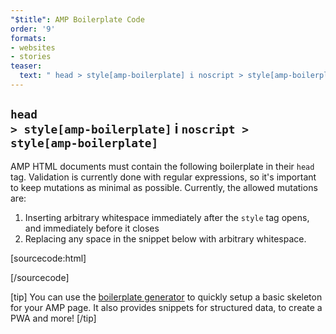 ```yaml
---
"$title": AMP Boilerplate Code
order: '9'
formats:
- websites
- stories
teaser:
  text: " head > style[amp-boilerplate] i noscript > style[amp-boilerplate]"
---
```


<!--
This file is imported from https://github.com/ampproject/amphtml/blob/master/spec/amp-boilerplate.md.
Please do not change this file.
If you have found a bug or an issue please
have a look and request a pull request there.
-->

<!---
Copyright 2015 The AMP HTML Authors. All Rights Reserved.

Licensed under the Apache License, Version 2.0 (the "License");
you may not use this file except in compliance with the License.
You may obtain a copy of the License at

      http://www.apache.org/licenses/LICENSE-2.0

Unless required by applicable law or agreed to in writing, software
distributed under the License is distributed on an "AS-IS" BASIS,
WITHOUT WARRANTIES OR CONDITIONS OF ANY KIND, either express or implied.
See the License for the specific language governing permissions and
limitations under the License.
-->

## <code>head > style[amp-boilerplate]</code> i <code>noscript > style[amp-boilerplate]</code>

AMP HTML documents must contain the following boilerplate in their `head` tag. Validation is currently done with regular expressions, so it's important to keep mutations as minimal as possible. Currently, the allowed mutations are:

1. Inserting arbitrary whitespace immediately after the `style` tag opens, and immediately before it closes
2. Replacing any space in the snippet below with arbitrary whitespace.

<!-- prettier-ignore-start -->

[sourcecode:html]
<style amp-boilerplate>body{-webkit-animation:-amp-start 8s steps(1,end) 0s 1 normal both;-moz-animation:-amp-start 8s steps(1,end) 0s 1 normal both;-ms-animation:-amp-start 8s steps(1,end) 0s 1 normal both;animation:-amp-start 8s steps(1,end) 0s 1 normal both}@-webkit-keyframes -amp-start{from{visibility:hidden}to{visibility:visible}}@-moz-keyframes -amp-start{from{visibility:hidden}to{visibility:visible}}@-ms-keyframes -amp-start{from{visibility:hidden}to{visibility:visible}}@-o-keyframes -amp-start{from{visibility:hidden}to{visibility:visible}}@keyframes -amp-start{from{visibility:hidden}to{visibility:visible}}</style><noscript><style amp-boilerplate>body{-webkit-animation:none;-moz-animation:none;-ms-animation:none;animation:none}</style></noscript>
[/sourcecode]

<!-- prettier-ignore-end -->

[tip] You can use the [boilerplate generator](https://amp.dev/boilerplate) to quickly setup a basic skeleton for your AMP page. It also provides snippets for structured data, to create a PWA and more! [/tip]
